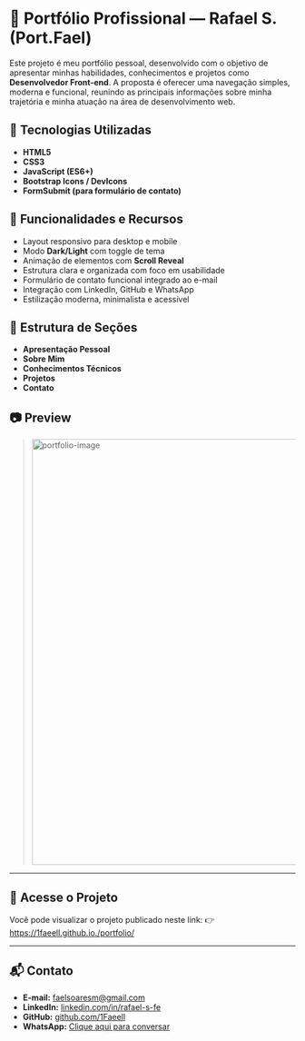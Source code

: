 # 💼 Portfólio Profissional — Rafael S. (Port.Fael)

Este projeto é meu portfólio pessoal, desenvolvido com o objetivo de apresentar minhas habilidades, conhecimentos e projetos como **Desenvolvedor Front-end**. A proposta é oferecer uma navegação simples, moderna e funcional, reunindo as principais informações sobre minha trajetória e minha atuação na área de desenvolvimento web.

## 🚀 Tecnologias Utilizadas

* **HTML5**
* **CSS3**
* **JavaScript (ES6+)**
* **Bootstrap Icons / DevIcons**
* **FormSubmit (para formulário de contato)**

## 🎨 Funcionalidades e Recursos

* Layout responsivo para desktop e mobile
* Modo **Dark/Light** com toggle de tema
* Animação de elementos com **Scroll Reveal**
* Estrutura clara e organizada com foco em usabilidade
* Formulário de contato funcional integrado ao e-mail
* Integração com LinkedIn, GitHub e WhatsApp
* Estilização moderna, minimalista e acessível

## 📂 Estrutura de Seções

* **Apresentação Pessoal**
* **Sobre Mim**
* **Conhecimentos Técnicos**
* **Projetos**
* **Contato**

## 📷 Preview
> <img width="1422" height="750" alt="portfolio-image" src="https://github.com/user-attachments/assets/113da07c-8157-4c74-ba38-6d0f8aaa4c5b" />


---

## 🔗 Acesse o Projeto

Você pode visualizar o projeto publicado neste link:
👉 https://1faeell.github.io./portfolio/

---

## 📬 Contato

* **E-mail:** [faelsoaresm@gmail.com](mailto:faelsoaresm@gmail.com)
* **LinkedIn:** [linkedin.com/in/rafael-s-fe](https://www.linkedin.com/in/rafael-s-fe/)
* **GitHub:** [github.com/1Faeell](https://github.com/1Faeell)
* **WhatsApp:** [Clique aqui para conversar](https://wa.me/5571988327708)


